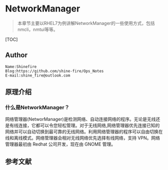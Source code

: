 # NetworkManager

> 本章节主要以RHEL7为例讲解NetworkManager的一些使用方式，包括nmcli，nmtui等等。

[TOC]

## Author

```
Name:Shinefire
Blog:https://github.com/shine-fire/Ops_Notes
E-mail:shine_fire@outlook.com
```



## 原理介绍

### 什么是NetworkManager？

网络管理器(NetworManager)是检测网络、自动连接网络的程序。无论是无线还是有线连接，它都可以令您轻松管理。对于无线网络,网络管理器优先连接已知的网络并可以自动切换到最可靠的无线网络。利用网络管理器的程序可以自由切换在线和离线模式。网络管理器会相对无线网络优先选择有线网络，支持 VPN。网络管理器最初由 Redhat 公司开发，现在由 GNOME 管理。





## 参考文献

